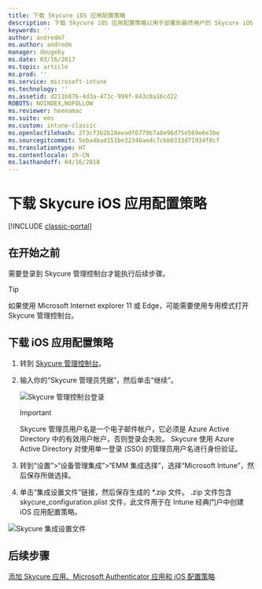 ```yaml
---
title: 下载 Skycure iOS 应用配置策略
description: 下载 Skycure iOS 应用配置策略以用于部署到最终用户的 Skycure iOS 应用。
keywords: ''
author: andredm7
ms.author: andredm
manager: dougeby
ms.date: 03/16/2017
ms.topic: article
ms.prod: ''
ms.service: microsoft-intune
ms.technology: ''
ms.assetid: d211b876-4d3a-473c-999f-843c0a16cd22
ROBOTS: NOINDEX,NOFOLLOW
ms.reviewer: heenamac
ms.suite: ems
ms.custom: intune-classic
ms.openlocfilehash: 2f3cf3b2b18eeadf6779b7a8e96d75e569e6e3be
ms.sourcegitcommit: 5eba4bad151be32346aedc7cbb0333d71934f8cf
ms.translationtype: HT
ms.contentlocale: zh-CN
ms.lasthandoff: 04/16/2018
---
```

# <a name="download-skycure-ios-app-configuration-policy"></a>下载 Skycure iOS 应用配置策略

[!INCLUDE [classic-portal](../includes/classic-portal.md)]

## <a name="before-you-begin"></a>在开始之前

需要登录到 Skycure 管理控制台才能执行后续步骤。

> [!TIP] 
> 如果使用 Microsoft Internet explorer 11 或 Edge，可能需要使用专用模式打开 Skycure 管理控制台。

## <a name="to-download-the-ios-app-configuration-policy"></a>下载 iOS 应用配置策略

1.  转到 [Skycure 管理控制台](https://aad.skycure.com)。

2.  输入你的“Skycure 管理员凭据”，然后单击“继续”。

    ![Skycure 管理控制台登录](../media/mtp/skycure-ios-app-1.png)

    > [!IMPORTANT] 
    > Skycure 管理员用户名是一个电子邮件帐户，它必须是 Azure Active Directory 中的有效用户帐户，否则登录会失败。 Skycure 使用 Azure Active Directory 对使用单一登录 (SSO) 的管理员用户名进行身份验证。

3.  转到“设置”&gt;“设备管理集成”&gt;“EMM 集成选择”，选择“Microsoft Intune”，然后保存所做选择。

2.  单击“集成设置文件”链接，然后保存生成的 \*.zip 文件。 .zip 文件包含 skycure\_configuration.plist 文件，此文件用于在 Intune 经典门户中创建 iOS 应用配置策略。

![Skycure 集成设置文件](../media/mtp/skycure-ios-app-2.png)

## <a name="next-steps"></a>后续步骤

[添加 Skycure 应用、Microsoft Authenticator 应用和 iOS 配置策略](/intune-classic/deploy-use/add-skycure-apps-microsoft-authenticator-and-ios-app-configuration-policy)
